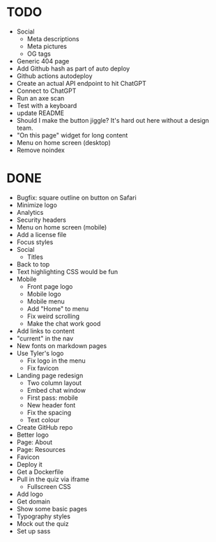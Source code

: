 # TODO

- Social
  - Meta descriptions
  - Meta pictures
  - OG tags
- Generic 404 page
- Add Github hash as part of auto deploy
- Github actions autodeploy
- Create an actual API endpoint to hit ChatGPT
- Connect to ChatGPT
- Run an axe scan
- Test with a keyboard
- update README
- Should I make the button jiggle? It's hard out here without a design team.
- "On this page" widget for long content
- Menu on home screen (desktop)
- Remove noindex

# DONE

- Bugfix: square outline on button on Safari
- Minimize logo
- Analytics
- Security headers
- Menu on home screen (mobile)
- Add a license file
- Focus styles
- Social
  - Titles
- Back to top
- Text highlighting CSS would be fun
- Mobile
  - Front page logo
  - Mobile logo
  - Mobile menu
  - Add "Home" to menu
  - Fix weird scrolling
  - Make the chat work good
- Add links to content
- "current" in the nav
- New fonts on markdown pages
- Use Tyler's logo
  - Fix logo in the menu
  - Fix favicon
- Landing page redesign
  - Two column layout
  - Embed chat window
  - First pass: mobile
  - New header font
  - Fix the spacing
  - Text colour
- Create GitHub repo
- Better logo
- Page: About
- Page: Resources
- Favicon
- Deploy it
- Get a Dockerfile
- Pull in the quiz via iframe
  - Fullscreen CSS
- Add logo
- Get domain
- Show some basic pages
- Typography styles
- Mock out the quiz
- Set up sass

